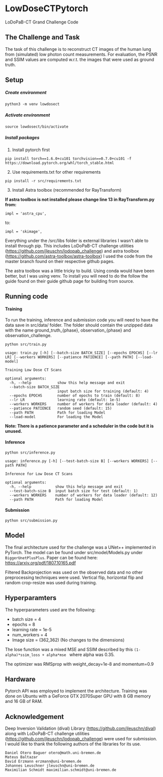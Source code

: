 # LowDoseCTPytorch
LoDoPaB-CT Grand Challenge Code


## The Challenge and Task
The task of this challenge is to reconstruct CT images of the human lung from (simulated) low photon count measurements. For evaluation, the PSNR and SSIM values are computed w.r.t. the images that were used as ground truth.

## Setup

##### Create environment
```python3 -m venv lowdosect```

##### Activate environment

```source lowdosect/bin/activate```

##### Install packages
1. Install pytorch first

```pip install torch==1.6.0+cu101 torchvision==0.7.0+cu101 -f https://download.pytorch.org/whl/torch_stable.html```

2. Use requirements.txt for other requirements

```pip install -r src/requirements.txt```



3. Install Astra toolbox (recommended for RayTransform)

**If astra toolbox is not installed please change line 13 in RayTransform.py from:**

```impl = 'astra_cpu',```

to:

```impl = 'skimage',```

Everything under the /src/libs folder is external libraries I wasn't able to install through pip. This includes LoDoPaB-CT challenge utilities (https://github.com/jleuschn/lodopab_challenge) and astra toolbox (https://github.com/astra-toolbox/astra-toolbox) I used the code from the master branch found on their respective github pages.

The astra toolbox was a little tricky to build. Using conda would have been better, but I was using venv. To install you will need to do the follow the guide found on their guide github page for building from source. 

## Running code

#### Training 
To run the training, inference and submission code you will need to have the data save in src/data/ folder. The folder should contain the unzipped data with the name ground_truth_{phase}, observation_{phase} and observation_challenge.
```
python src/train.py
```
```
usage: train.py [-h] [--batch-size BATCH_SIZE] [--epochs EPOCHS] [--lr LR] [--workers WORKERS] [--patience PATIENCE] [--path PATH] [--load-model]

Training Low Dose CT Scans

optional arguments:
  -h, --help            show this help message and exit
  --batch-size BATCH_SIZE
                        input batch size for training (default: 4)
  --epochs EPOCHS       number of epochs to train (default: 8)
  --lr LR               learning rate (default: 1e-5)
  --workers WORKERS     number of workers for data loader (default: 4)
  --patience PATIENCE   random seed (default: 15)
  --path PATH           Path for loading Model
  --load-model          For loading the Model

```
**Note: There is a patience parameter and a scheduler in the code but it is unused.** 
#### Inference

```
python src/inference.py
```

``` 
usage: inference.py [-h] [--test-batch-size B] [--workers WORKERS] [--path PATH]

Inference for Low Dose CT Scans

optional arguments:
  -h, --help           show this help message and exit
  --test-batch-size B  input batch size for test (default: 1)
  --workers WORKERS    number of workers for data loader (default: 12)
  --path PATH          Path for loading Model 
```
#### Submission

```
python src/submission.py
```

## Model

The final architecture used for the challenge was a UNet++ implemented in PyTorch. The model can be found under src/model/Models.py under ```BiggerUnetPlusPlus```. Paper can be found here: https://arxiv.org/pdf/1807.10165.pdf

Filtered Backprojection was used on the observed data and no other preprocessing techniques were used. Vertical flip, horizontal flip and random crop-resize was used during training.

## Hyperparamters

The hyperparameters used are the following:
- batch size = 4
- epochs = 8
- learning rate = 1e-5
- num_workers = 4
- Image size = (362,362) (No changes to the dimensions)

The lose function was a mixed MSE and SSIM described by this ```(1-alpha)*ssim_loss + alpha*mse ``` where alpha was 0.35.

The optimizer was RMSprop with weight_decay=1e-8 and momentum=0.9

## Hardware
Pytorch API was employed to implement the architecture. Training  was  done on Ubuntu with a GeForce  GTX  2070Super GPU with 8  GB memory and 16 GB of RAM.


## Acknowledgement

Deep Inversion Validation (dival) Library (https://github.com/jleuschn/dival) along with LoDoPaB-CT challenge utilities (https://github.com/jleuschn/lodopab_challenge) were used for submission. 
I would like to thank the following authors of the libraries for its use.

    Daniel Otero Baguer otero@math.uni-bremen.de
    Mateus Baltazar
    David Erzmann erzmann@uni-bremen.de
    Johannes Leuschner jleuschn@uni-bremen.de
    Maximilian Schmidt maximilian.schmidt@uni-bremen.de
